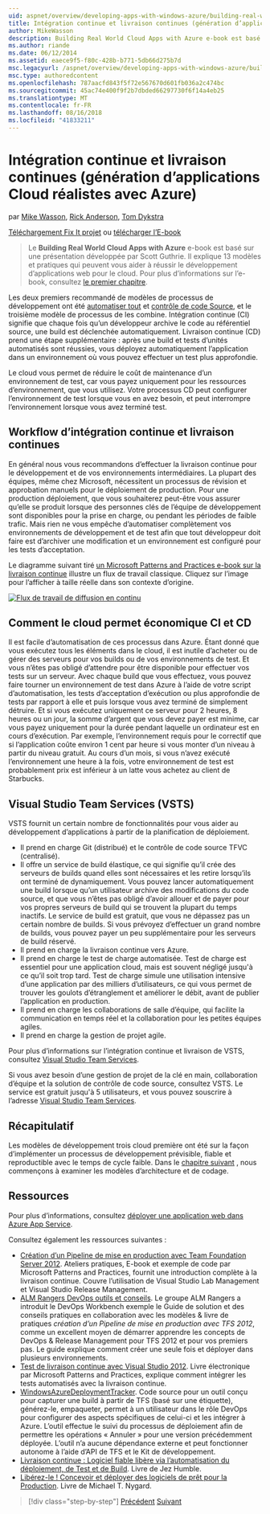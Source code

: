 ```yaml
---
uid: aspnet/overview/developing-apps-with-windows-azure/building-real-world-cloud-apps-with-windows-azure/continuous-integration-and-continuous-delivery
title: Intégration continue et livraison continues (génération d’applications Cloud réalistes avec Azure) | Microsoft Docs
author: MikeWasson
description: Building Real World Cloud Apps with Azure e-book est basé sur une présentation développée par Scott Guthrie. Il explique 13 modèles et pratiques qui peuvent il...
ms.author: riande
ms.date: 06/12/2014
ms.assetid: eaece9f5-f80c-428b-b771-5db66d275b7d
msc.legacyurl: /aspnet/overview/developing-apps-with-windows-azure/building-real-world-cloud-apps-with-windows-azure/continuous-integration-and-continuous-delivery
msc.type: authoredcontent
ms.openlocfilehash: 787aacfd843f5f72e567670d601fb036a2c474bc
ms.sourcegitcommit: 45ac74e400f9f2b7dbded66297730f6f14a4eb25
ms.translationtype: MT
ms.contentlocale: fr-FR
ms.lasthandoff: 08/16/2018
ms.locfileid: "41833211"
---
```

<a name="continuous-integration-and-continuous-delivery-building-real-world-cloud-apps-with-azure"></a>Intégration continue et livraison continues (génération d’applications Cloud réalistes avec Azure)
====================
par [Mike Wasson](https://github.com/MikeWasson), [Rick Anderson](https://github.com/Rick-Anderson), [Tom Dykstra](https://github.com/tdykstra)

[Téléchargement Fix It projet](http://code.msdn.microsoft.com/Fix-It-app-for-Building-cdd80df4) ou [télécharger l’E-book](http://blogs.msdn.com/b/microsoft_press/archive/2014/07/23/free-ebook-building-cloud-apps-with-microsoft-azure.aspx)

> Le **Building Real World Cloud Apps with Azure** e-book est basé sur une présentation développée par Scott Guthrie. Il explique 13 modèles et pratiques qui peuvent vous aider à réussir le développement d’applications web pour le cloud. Pour plus d’informations sur l’e-book, consultez [le premier chapitre](introduction.md).


Les deux premiers recommandé de modèles de processus de développement ont été [automatiser tout](automate-everything.md) et [contrôle de code Source](source-control.md), et le troisième modèle de processus de les combine. Intégration continue (CI) signifie que chaque fois qu’un développeur archive le code au référentiel source, une build est déclenchée automatiquement. Livraison continue (CD) prend une étape supplémentaire : après une build et tests d’unités automatisés sont réussies, vous déployez automatiquement l’application dans un environnement où vous pouvez effectuer un test plus approfondie.

Le cloud vous permet de réduire le coût de maintenance d’un environnement de test, car vous payez uniquement pour les ressources d’environnement, que vous utilisez. Votre processus CD peut configurer l’environnement de test lorsque vous en avez besoin, et peut interrompre l’environnement lorsque vous avez terminé test.

## <a name="continuous-integration-and-continuous-delivery-workflow"></a>Workflow d’intégration continue et livraison continues

En général nous vous recommandons d’effectuer la livraison continue pour le développement et de vos environnements intermédiaires. La plupart des équipes, même chez Microsoft, nécessitent un processus de révision et approbation manuels pour le déploiement de production. Pour une production déploiement, que vous souhaiterez peut-être vous assurer qu’elle se produit lorsque des personnes clés de l’équipe de développement sont disponibles pour la prise en charge, ou pendant les périodes de faible trafic. Mais rien ne vous empêche d’automatiser complètement vos environnements de développement et de test afin que tout développeur doit faire est d’archiver une modification et un environnement est configuré pour les tests d’acceptation.

Le diagramme suivant tiré [un Microsoft Patterns and Practices e-book sur la livraison continue](http://aka.ms/ReleasePipeline) illustre un flux de travail classique. Cliquez sur l’image pour l’afficher à taille réelle dans son contexte d’origine.

[![Flux de travail de diffusion en continu](continuous-integration-and-continuous-delivery/_static/image1.png)](https://msdn.microsoft.com/library/dn449955.aspx)

## <a name="how-the-cloud-enables-cost-effective-ci-and-cd"></a>Comment le cloud permet économique CI et CD

Il est facile d’automatisation de ces processus dans Azure. Étant donné que vous exécutez tous les éléments dans le cloud, il est inutile d’acheter ou de gérer des serveurs pour vos builds ou de vos environnements de test. Et vous n’êtes pas obligé d’attendre pour être disponible pour effectuer vos tests sur un serveur. Avec chaque build que vous effectuez, vous pouvez faire tourner un environnement de test dans Azure à l’aide de votre script d’automatisation, les tests d’acceptation d’exécution ou plus approfondie de tests par rapport à elle et puis lorsque vous avez terminé de simplement détruire. Et si vous exécutez uniquement ce serveur pour 2 heures, 8 heures ou un jour, la somme d’argent que vous devez payer est minime, car vous payez uniquement pour la durée pendant laquelle un ordinateur est en cours d’exécution. Par exemple, l’environnement requis pour le correctif que si l’application coûte environ 1 cent par heure si vous monter d’un niveau à partir du niveau gratuit. Au cours d’un mois, si vous n’avez exécuté l’environnement une heure à la fois, votre environnement de test est probablement prix est inférieur à un latte vous achetez au client de Starbucks.

## <a name="visual-studio-team-services-vsts"></a>Visual Studio Team Services (VSTS)

VSTS fournit un certain nombre de fonctionnalités pour vous aider au développement d’applications à partir de la planification de déploiement.

- Il prend en charge Git (distribué) et le contrôle de code source TFVC (centralisé).
- Il offre un service de build élastique, ce qui signifie qu’il crée des serveurs de builds quand elles sont nécessaires et les retire lorsqu’ils ont terminé de dynamiquement. Vous pouvez lancer automatiquement une build lorsque qu’un utilisateur archive des modifications du code source, et que vous n’êtes pas obligé d’avoir allouer et de payer pour vos propres serveurs de build qui se trouvent la plupart du temps inactifs. Le service de build est gratuit, que vous ne dépassez pas un certain nombre de builds. Si vous prévoyez d’effectuer un grand nombre de builds, vous pouvez payer un peu supplémentaire pour les serveurs de build réservé.
- Il prend en charge la livraison continue vers Azure.
- Il prend en charge le test de charge automatisée. Test de charge est essentiel pour une application cloud, mais est souvent négligé jusqu'à ce qu’il soit trop tard. Test de charge simule une utilisation intensive d’une application par des milliers d’utilisateurs, ce qui vous permet de trouver les goulots d’étranglement et améliorer le débit, avant de publier l’application en production.
- Il prend en charge les collaborations de salle d’équipe, qui facilite la communication en temps réel et la collaboration pour les petites équipes agiles.
- Il prend en charge la gestion de projet agile.


Pour plus d’informations sur l’intégration continue et livraison de VSTS, consultez [Visual Studio Team Services](https://www.visualstudio.com/team-services/).

Si vous avez besoin d’une gestion de projet de la clé en main, collaboration d’équipe et la solution de contrôle de code source, consultez VSTS. Le service est gratuit jusqu'à 5 utilisateurs, et vous pouvez souscrire à l’adresse [Visual Studio Team Services](https://www.visualstudio.com/team-services/).

## <a name="summary"></a>Récapitulatif

Les modèles de développement trois cloud première ont été sur la façon d’implémenter un processus de développement prévisible, fiable et reproductible avec le temps de cycle faible. Dans le [chapitre suivant](web-development-best-practices.md) , nous commençons à examiner les modèles d’architecture et de codage.

## <a name="resources"></a>Ressources

Pour plus d’informations, consultez [déployer une application web dans Azure App Service](https://azure.microsoft.com/documentation/articles/web-sites-deploy/).

Consultez également les ressources suivantes :

- [Création d’un Pipeline de mise en production avec Team Foundation Server 2012](http://aka.ms/ReleasePipeline). Ateliers pratiques, E-book et exemple de code par Microsoft Patterns and Practices, fournit une introduction complète à la livraison continue. Couvre l’utilisation de Visual Studio Lab Management et Visual Studio Release Management.
- [ALM Rangers DevOps outils et conseils](https://aka.ms/vsarsolutions/). Le groupe ALM Rangers a introduit le DevOps Workbench exemple le Guide de solution et des conseils pratiques en collaboration avec les modèles &amp; livre de pratiques *création d’un Pipeline de mise en production avec TFS 2012*, comme un excellent moyen de démarrer apprendre les concepts de DevOps &amp; Release Management pour TFS 2012 et pour vos premiers pas. Le guide explique comment créer une seule fois et déployer dans plusieurs environnements.
- [Test de livraison continue avec Visual Studio 2012](https://msdn.microsoft.com/library/jj159345.aspx). Livre électronique par Microsoft Patterns and Practices, explique comment intégrer les tests automatisés avec la livraison continue.
- [WindowsAzureDeploymentTracker](https://github.com/RyanTBerry/WindowsAzureDeploymentTracker). Code source pour un outil conçu pour capturer une build à partir de TFS (basé sur une étiquette), générez-le, empaqueter, permet à un utilisateur dans le rôle DevOps pour configurer des aspects spécifiques de celui-ci et les intégrer à Azure. L’outil effectue le suivi du processus de déploiement afin de permettre les opérations « Annuler » pour une version précédemment déployée. L’outil n’a aucune dépendance externe et peut fonctionner autonome à l’aide d’API de TFS et le Kit de développement.
- [Livraison continue : Logiciel fiable libère via l’automatisation du déploiement, de Test et de Build](https://www.amazon.com/Continuous-Delivery-Deployment-Automation-Addison-Wesley/dp/0321601912/ref=sr_1_1?s=books&amp;ie=UTF8&amp;qid=1377126361). Livre de Jez Humble.
- [Libérez-le ! Concevoir et déployer des logiciels de prêt pour la Production](https://www.amazon.com/Release-It-Production-Ready-Pragmatic-Programmers/dp/0978739213). Livre de Michael T. Nygard.

> [!div class="step-by-step"]
> [Précédent](source-control.md)
> [Suivant](web-development-best-practices.md)
